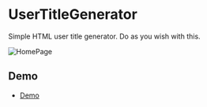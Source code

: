 # UserTitleGenerator
Simple HTML user title generator. Do as you wish with this.


![HomePage](/images/demo.png)



## Demo
* [Demo](https://absentservices.github.io/UserTitleGenerator)

